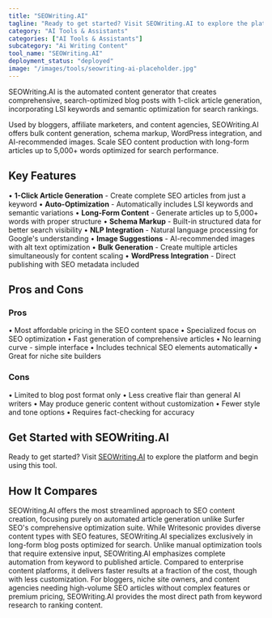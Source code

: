 ```yaml
---
title: "SEOWriting.AI"
tagline: "Ready to get started? Visit SEOWriting.AI to explore the platform and begin u..."
category: "AI Tools & Assistants"
categories: ["AI Tools & Assistants"]
subcategory: "Ai Writing Content"
tool_name: "SEOWriting.AI"
deployment_status: "deployed"
image: "/images/tools/seowriting-ai-placeholder.jpg"
---
```

SEOWriting.AI is the automated content generator that creates comprehensive, search-optimized blog posts with 1-click article generation, incorporating LSI keywords and semantic optimization for search rankings.

Used by bloggers, affiliate marketers, and content agencies, SEOWriting.AI offers bulk content generation, schema markup, WordPress integration, and AI-recommended images. Scale SEO content production with long-form articles up to 5,000+ words optimized for search performance.

## Key Features

• **1-Click Article Generation** - Create complete SEO articles from just a keyword
• **Auto-Optimization** - Automatically includes LSI keywords and semantic variations
• **Long-Form Content** - Generate articles up to 5,000+ words with proper structure
• **Schema Markup** - Built-in structured data for better search visibility
• **NLP Integration** - Natural language processing for Google's understanding
• **Image Suggestions** - AI-recommended images with alt text optimization
• **Bulk Generation** - Create multiple articles simultaneously for content scaling
• **WordPress Integration** - Direct publishing with SEO metadata included

## Pros and Cons

### Pros
• Most affordable pricing in the SEO content space
• Specialized focus on SEO optimization
• Fast generation of comprehensive articles
• No learning curve - simple interface
• Includes technical SEO elements automatically
• Great for niche site builders

### Cons
• Limited to blog post format only
• Less creative flair than general AI writers
• May produce generic content without customization
• Fewer style and tone options
• Requires fact-checking for accuracy

## Get Started with SEOWriting.AI

Ready to get started? Visit [SEOWriting.AI](https://seowriting.ai) to explore the platform and begin using this tool.

## How It Compares

SEOWriting.AI offers the most streamlined approach to SEO content creation, focusing purely on automated article generation unlike Surfer SEO's comprehensive optimization suite. While Writesonic provides diverse content types with SEO features, SEOWriting.AI specializes exclusively in long-form blog posts optimized for search. Unlike manual optimization tools that require extensive input, SEOWriting.AI emphasizes complete automation from keyword to published article. Compared to enterprise content platforms, it delivers faster results at a fraction of the cost, though with less customization. For bloggers, niche site owners, and content agencies needing high-volume SEO articles without complex features or premium pricing, SEOWriting.AI provides the most direct path from keyword research to ranking content.
